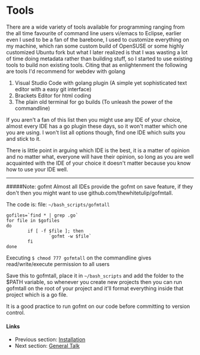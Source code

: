 # Tools

There are a wide variety of tools available for programming ranging from the all time favourite of command line users vi/emacs to Eclipse, earlier even I used to be 
a fan of the barebone, I used to customize everything on my machine, which ran some custom build of OpenSUSE or some highly customized Ubuntu fork
but what I later realized is that I was wasting a lot of time doing metadata rather than building stuff, so I started to use existing tools
to build non existing tools. Citing that as enlightenment the following are tools I'd recommend for webdev with golang

1. Visual Studio Code with golang plugin (A simple yet sophisticated text editor with a easy git interface)
2. Brackets Editor for html coding
3. The plain old terminal for go builds (To unleash the power of the commandline)

If you aren't a fan of this list then you might use any IDE of your choice, almost every IDE has a go plugin these days, so it won't matter which one
you are using. I won't list all options though, find one IDE which suits you and stick to it.

There is little point in arguing which IDE is the best, it is a matter of opinion and no matter what, everyone will have their opinion, so long
as you are well acquainted with the IDE of your choice it doesn't matter because you know how to use your IDE well.

------
#####Note: gofmt
Almost all IDEs provide the gofmt on save feature, if they don't then you might want to use github.com/thewhitetulip/gofmtall.

The code is:
file: 	`~/bash_scripts/gofmtall`

	gofiles=`find * | grep .go`
	for file in $gofiles
	do
			if [ -f $file ]; then
					`gofmt -w $file`
			fi
	done
	
Executing `$ chmod 777 gofmtall` on the commandline gives read/write/execute permission to all users

Save this to gofmtall, place it in `~/bash_scripts` and add the folder to the $PATH variable, so whenever you create new projects
then you can run gofmtall on the root of your project and it'll format everything inside that project which is a go file.

It is a good practice to run gofmt on our code before committing to version control.

#### Links

- Previous section: [Installation](0.0install.md)
- Next section: [General Talk](1.0general_talk.md)